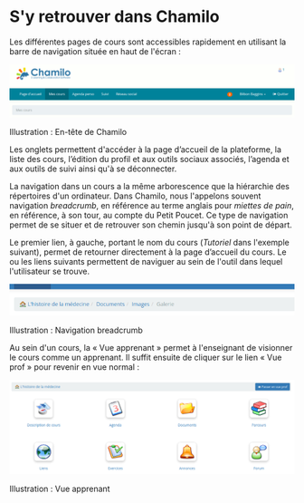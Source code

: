 # S'y retrouver dans Chamilo

Les différentes pages de cours sont accessibles rapidement en utilisant la barre de navigation située en haut de l'écran :

![](../.gitbook/assets/graficos3%20%283%29.png)

Illustration : En-tête de Chamilo

Les onglets permettent d'accéder à la page d’accueil de la plateforme, la liste des cours, l’édition du profil et aux outils sociaux associés, l’agenda et aux outils de suivi ainsi qu'à se déconnecter.

La navigation dans un cours a la même arborescence que la hiérarchie des répertoires d'un ordinateur. Dans Chamilo, nous l'appelons souvent navigation _breadcrumb_, en référence au terme anglais pour _miettes de pain_, en référence, à son tour, au compte du Petit Poucet. Ce type de navigation permet de se situer et de retrouver son chemin jusqu'à son point de départ.

Le premier lien, à gauche, portant le nom du cours \(_Tutoriel_ dans l'exemple suivant\), permet de retourner directement à la page d’accueil du cours. Le ou les liens suivants permettent de naviguer au sein de l'outil dans lequel l'utilisateur se trouve.

![](../.gitbook/assets/breadcrumb.png)

Illustration : Navigation breadcrumb

Au sein d'un cours, la « Vue apprenant » permet à l'enseignant de visionner le cours comme un apprenant. Il suffit ensuite de cliquer sur le lien « Vue prof » pour revenir en vue normal :

![](../.gitbook/assets/vue-apprenant.png)

Illustration : Vue apprenant

